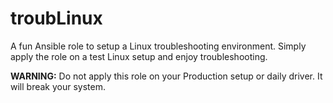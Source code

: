 # troubLinux
A fun Ansible role to setup a Linux troubleshooting environment. Simply apply the role on a test Linux setup and enjoy troubleshooting.


**WARNING:** Do not apply this role on your Production setup or daily driver. It will break your system.

